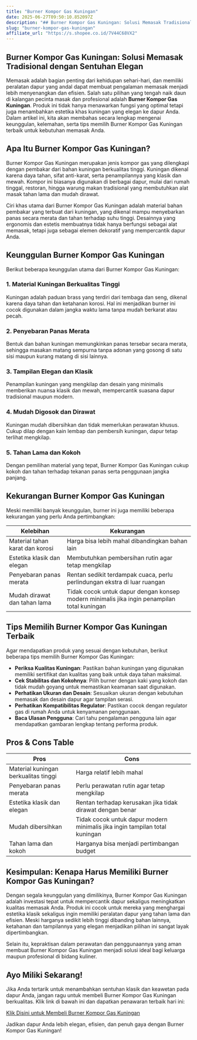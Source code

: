 ```yaml
---
title: "Burner Kompor Gas Kuningan"
date: 2025-06-27T09:50:10.852097Z
description: "## Burner Kompor Gas Kuningan: Solusi Memasak Tradisional dengan Sentuhan Elegan..."
slug: "burner-kompor-gas-kuningan"
affiliate_url: "https://s.shopee.co.id/7V44C68VX2"
---
```

## Burner Kompor Gas Kuningan: Solusi Memasak Tradisional dengan Sentuhan Elegan

Memasak adalah bagian penting dari kehidupan sehari-hari, dan memiliki peralatan dapur yang andal dapat membuat pengalaman memasak menjadi lebih menyenangkan dan efisien. Salah satu pilihan yang tengah naik daun di kalangan pecinta masak dan profesional adalah **Burner Kompor Gas Kuningan**. Produk ini tidak hanya menawarkan fungsi yang optimal tetapi juga menambahkan estetika khas kuningan yang elegan ke dapur Anda. Dalam artikel ini, kita akan membahas secara lengkap mengenai keunggulan, kelemahan, serta tips memilih Burner Kompor Gas Kuningan terbaik untuk kebutuhan memasak Anda.

## Apa Itu Burner Kompor Gas Kuningan?

Burner Kompor Gas Kuningan merupakan jenis kompor gas yang dilengkapi dengan pembakar dari bahan kuningan berkualitas tinggi. Kuningan dikenal karena daya tahan, sifat anti-karat, serta penampilannya yang klasik dan mewah. Kompor ini biasanya digunakan di berbagai dapur, mulai dari rumah tinggal, restoran, hingga warung makan tradisional yang membutuhkan alat masak tahan lama dan mudah dirawat.

Ciri khas utama dari Burner Kompor Gas Kuningan adalah material bahan pembakar yang terbuat dari kuningan, yang dikenal mampu menyebarkan panas secara merata dan tahan terhadap suhu tinggi. Desainnya yang ergonomis dan estetis membuatnya tidak hanya berfungsi sebagai alat memasak, tetapi juga sebagai elemen dekoratif yang mempercantik dapur Anda.

## Keunggulan Burner Kompor Gas Kuningan

Berikut beberapa keunggulan utama dari Burner Kompor Gas Kuningan:

### 1. Material Kuningan Berkualitas Tinggi

Kuningan adalah paduan brass yang terdiri dari tembaga dan seng, dikenal karena daya tahan dan ketahanan korosi. Hal ini menjadikan burner ini cocok digunakan dalam jangka waktu lama tanpa mudah berkarat atau pecah.

### 2. Penyebaran Panas Merata

Bentuk dan bahan kuningan memungkinkan panas tersebar secara merata, sehingga masakan matang sempurna tanpa adonan yang gosong di satu sisi maupun kurang matang di sisi lainnya.

### 3. Tampilan Elegan dan Klasik

Penampilan kuningan yang mengkilap dan desain yang minimalis memberikan nuansa klasik dan mewah, mempercantik suasana dapur tradisional maupun modern.

### 4. Mudah Digosok dan Dirawat

Kuningan mudah dibersihkan dan tidak memerlukan perawatan khusus. Cukup dilap dengan kain lembap dan pembersih kuningan, dapur tetap terlihat mengkilap.

### 5. Tahan Lama dan Kokoh

Dengan pemilihan material yang tepat, Burner Kompor Gas Kuningan cukup kokoh dan tahan terhadap tekanan panas serta penggunaan jangka panjang.

## Kekurangan Burner Kompor Gas Kuningan

Meski memiliki banyak keunggulan, burner ini juga memiliki beberapa kekurangan yang perlu Anda pertimbangkan:

| Kelebihan | Kekurangan |
|------------|--------------|
| Material tahan karat dan korosi | Harga bisa lebih mahal dibandingkan bahan lain |
| Estetika klasik dan elegan | Membutuhkan pembersihan rutin agar tetap mengkilap |
| Penyebaran panas merata | Rentan sedikit terdampak cuaca, perlu perlindungan ekstra di luar ruangan |
| Mudah dirawat dan tahan lama | Tidak cocok untuk dapur dengan konsep modern minimalis jika ingin penampilan total kuningan |

## Tips Memilih Burner Kompor Gas Kuningan Terbaik

Agar mendapatkan produk yang sesuai dengan kebutuhan, berikut beberapa tips memilih Burner Kompor Gas Kuningan:

- **Periksa Kualitas Kuningan**: Pastikan bahan kuningan yang digunakan memiliki sertifikat dan kualitas yang baik untuk daya tahan maksimal.
- **Cek Stabilitas dan Kokohnya**: Pilih burner dengan kaki yang kokoh dan tidak mudah goyang untuk memastikan keamanan saat digunakan.
- **Perhatikan Ukuran dan Desain**: Sesuaikan ukuran dengan kebutuhan memasak dan desain dapur agar tampilan serasi.
- **Perhatikan Kompatibilitas Regulator**: Pastikan cocok dengan regulator gas di rumah Anda untuk kenyamanan penggunaan.
- **Baca Ulasan Pengguna**: Cari tahu pengalaman pengguna lain agar mendapatkan gambaran lengkap tentang performa produk.

## Pros & Cons Table

| Pros | Cons |
|---|---|
| Material kuningan berkualitas tinggi | Harga relatif lebih mahal |
| Penyebaran panas merata | Perlu perawatan rutin agar tetap mengkilap |
| Estetika klasik dan elegan | Rentan terhadap kerusakan jika tidak dirawat dengan benar |
| Mudah dibersihkan | Tidak cocok untuk dapur modern minimalis jika ingin tampilan total kuningan |
| Tahan lama dan kokoh | Harganya bisa menjadi pertimbangan budget |

## Kesimpulan: Kenapa Harus Memiliki Burner Kompor Gas Kuningan?

Dengan segala keunggulan yang dimilikinya, Burner Kompor Gas Kuningan adalah investasi tepat untuk mempercantik dapur sekaligus meningkatkan kualitas memasak Anda. Produk ini cocok untuk mereka yang menghargai estetika klasik sekaligus ingin memiliki peralatan dapur yang tahan lama dan efisien. Meski harganya sedikit lebih tinggi dibanding bahan lainnya, ketahanan dan tampilannya yang elegan menjadikan pilihan ini sangat layak dipertimbangkan.

Selain itu, kepraktisan dalam perawatan dan penggunaannya yang aman membuat Burner Kompor Gas Kuningan menjadi solusi ideal bagi keluarga maupun profesional di bidang kuliner.

## Ayo Miliki Sekarang!

Jika Anda tertarik untuk menambahkan sentuhan klasik dan keawetan pada dapur Anda, jangan ragu untuk membeli Burner Kompor Gas Kuningan berkualitas. Klik link di bawah ini dan dapatkan penawaran terbaik hari ini:

[Klik Disini untuk Membeli Burner Kompor Gas Kuningan](https://s.shopee.co.id/7V44C68VX2)

Jadikan dapur Anda lebih elegan, efisien, dan penuh gaya dengan Burner Kompor Gas Kuningan!